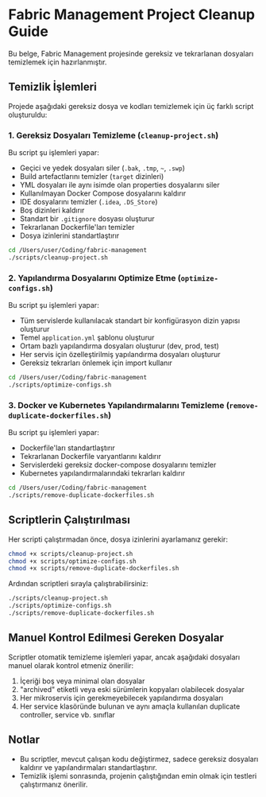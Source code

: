 # Fabric Management Project Cleanup Guide

Bu belge, Fabric Management projesinde gereksiz ve tekrarlanan dosyaları temizlemek için hazırlanmıştır.

## Temizlik İşlemleri

Projede aşağıdaki gereksiz dosya ve kodları temizlemek için üç farklı script oluşturuldu:

### 1. Gereksiz Dosyaları Temizleme (`cleanup-project.sh`)

Bu script şu işlemleri yapar:
- Geçici ve yedek dosyaları siler (`.bak`, `.tmp`, `~`, `.swp`)
- Build artefactlarını temizler (`target` dizinleri)
- YML dosyaları ile aynı isimde olan properties dosyalarını siler
- Kullanılmayan Docker Compose dosyalarını kaldırır
- IDE dosyalarını temizler (`.idea`, `.DS_Store`)
- Boş dizinleri kaldırır
- Standart bir `.gitignore` dosyası oluşturur
- Tekrarlanan Dockerfile'ları temizler
- Dosya izinlerini standartlaştırır

```bash
cd /Users/user/Coding/fabric-management
./scripts/cleanup-project.sh
```

### 2. Yapılandırma Dosyalarını Optimize Etme (`optimize-configs.sh`)

Bu script şu işlemleri yapar:
- Tüm servislerde kullanılacak standart bir konfigürasyon dizin yapısı oluşturur
- Temel `application.yml` şablonu oluşturur
- Ortam bazlı yapılandırma dosyaları oluşturur (dev, prod, test)
- Her servis için özelleştirilmiş yapılandırma dosyaları oluşturur
- Gereksiz tekrarları önlemek için import kullanır

```bash
cd /Users/user/Coding/fabric-management
./scripts/optimize-configs.sh
```

### 3. Docker ve Kubernetes Yapılandırmalarını Temizleme (`remove-duplicate-dockerfiles.sh`)

Bu script şu işlemleri yapar:
- Dockerfile'ları standartlaştırır
- Tekrarlanan Dockerfile varyantlarını kaldırır
- Servislerdeki gereksiz docker-compose dosyalarını temizler
- Kubernetes yapılandırmalarındaki tekrarları kaldırır

```bash
cd /Users/user/Coding/fabric-management
./scripts/remove-duplicate-dockerfiles.sh
```

## Scriptlerin Çalıştırılması

Her scripti çalıştırmadan önce, dosya izinlerini ayarlamanız gerekir:

```bash
chmod +x scripts/cleanup-project.sh
chmod +x scripts/optimize-configs.sh
chmod +x scripts/remove-duplicate-dockerfiles.sh
```

Ardından scriptleri sırayla çalıştırabilirsiniz:

```bash
./scripts/cleanup-project.sh
./scripts/optimize-configs.sh
./scripts/remove-duplicate-dockerfiles.sh
```

## Manuel Kontrol Edilmesi Gereken Dosyalar

Scriptler otomatik temizleme işlemleri yapar, ancak aşağıdaki dosyaları manuel olarak kontrol etmeniz önerilir:

1. İçeriği boş veya minimal olan dosyalar
2. "archived" etiketli veya eski sürümlerin kopyaları olabilecek dosyalar
3. Her mikroservis için gerekmeyebilecek yapılandırma dosyaları
4. Her service klasöründe bulunan ve aynı amaçla kullanılan duplicate controller, service vb. sınıflar

## Notlar

- Bu scriptler, mevcut çalışan kodu değiştirmez, sadece gereksiz dosyaları kaldırır ve yapılandırmaları standartlaştırır.
- Temizlik işlemi sonrasında, projenin çalıştığından emin olmak için testleri çalıştırmanız önerilir.